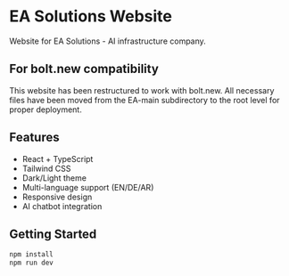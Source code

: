 # EA Solutions Website

Website for EA Solutions - AI infrastructure company.

## For bolt.new compatibility

This website has been restructured to work with bolt.new. All necessary files have been moved from the EA-main subdirectory to the root level for proper deployment.

## Features

- React + TypeScript
- Tailwind CSS
- Dark/Light theme
- Multi-language support (EN/DE/AR)
- Responsive design
- AI chatbot integration

## Getting Started

```bash
npm install
npm run dev
```